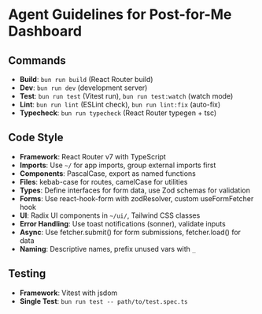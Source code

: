 # Agent Guidelines for Post-for-Me Dashboard

## Commands

- **Build**: `bun run build` (React Router build)
- **Dev**: `bun run dev` (development server)
- **Test**: `bun run test` (Vitest run), `bun run test:watch` (watch mode)
- **Lint**: `bun run lint` (ESLint check), `bun run lint:fix` (auto-fix)
- **Typecheck**: `bun run typecheck` (React Router typegen + tsc)

## Code Style

- **Framework**: React Router v7 with TypeScript
- **Imports**: Use `~/` for app imports, group external imports first
- **Components**: PascalCase, export as named functions
- **Files**: kebab-case for routes, camelCase for utilities
- **Types**: Define interfaces for form data, use Zod schemas for validation
- **Forms**: Use react-hook-form with zodResolver, custom useFormFetcher hook
- **UI**: Radix UI components in `~/ui/`, Tailwind CSS classes
- **Error Handling**: Use toast notifications (sonner), validate inputs
- **Async**: Use fetcher.submit() for form submissions, fetcher.load() for data
- **Naming**: Descriptive names, prefix unused vars with `_`

## Testing

- **Framework**: Vitest with jsdom
- **Single Test**: `bun run test -- path/to/test.spec.ts`
